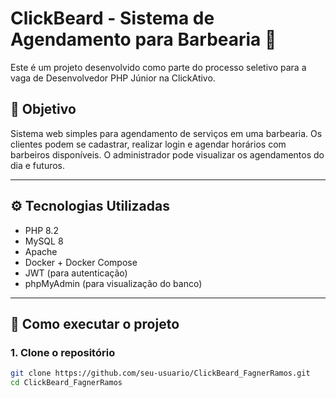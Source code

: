 # ClickBeard - Sistema de Agendamento para Barbearia 💈

Este é um projeto desenvolvido como parte do processo seletivo para a vaga de Desenvolvedor PHP Júnior na ClickAtivo.

## 📌 Objetivo

Sistema web simples para agendamento de serviços em uma barbearia. Os clientes podem se cadastrar, realizar login e agendar horários com barbeiros disponíveis. O administrador pode visualizar os agendamentos do dia e futuros.

---

## ⚙️ Tecnologias Utilizadas

- PHP 8.2
- MySQL 8
- Apache
- Docker + Docker Compose
- JWT (para autenticação)
- phpMyAdmin (para visualização do banco)

---

## 🚀 Como executar o projeto

### 1. Clone o repositório

```bash
git clone https://github.com/seu-usuario/ClickBeard_FagnerRamos.git
cd ClickBeard_FagnerRamos
